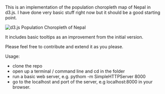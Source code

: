 This is an implementation of the population choropleth map of Nepal in d3.js. I have done very basic stuff right now but it should be a good starting point.

![d3.js Population Choropleth of Nepal](https://github.com/batuwa/nepal_d3_map/blob/master/images/screenshot.png)

It includes basic tooltips as an improvement from the initial version.

Please feel free to contribute and extend it as you please.

Usage:

- clone the repo
- open up a terminal / command line and cd in the folder
- run a basic web server, e.g. pythom -m SimpleHTTPServer 8000
- go to the localhost and port of the server, e.g localhost:8000 in your browser.
